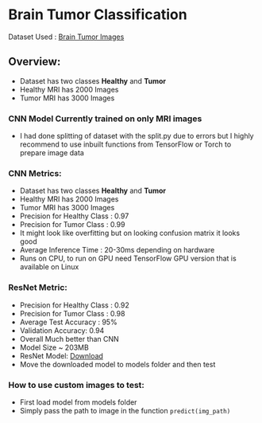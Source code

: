 # Brain Tumor Classification

Dataset Used : [Brain Tumor Images](https://www.kaggle.com/datasets/murtozalikhon/brain-tumor-multimodal-image-ct-and-mri)

## Overview:
 - Dataset has two classes **Healthy** and **Tumor**
 - Healthy MRI has 2000 Images
 - Tumor MRI has 3000 Images

### CNN Model Currently trained on only MRI images
 - I had done splitting of dataset with the split.py due to errors but I highly recommend to use inbuilt functions from TensorFlow or Torch to prepare image data


### CNN Metrics:
 - Dataset has two classes **Healthy** and **Tumor**
 - Healthy MRI has 2000 Images
 - Tumor MRI has 3000 Images
 - Precision for Healthy Class : 0.97
 - Precision for Tumor Class : 0.99 
 - It might look like overfitting but on looking confusion matrix it looks good
 - Average Inference Time : 20-30ms depending on hardware
 - Runs on CPU, to run on GPU need TensorFlow GPU version that is available on Linux

 ### ResNet Metric:
 - Precision for Healthy Class : 0.92
 - Precision for Tumor Class : 0.98 
 - Average Test Accuracy : 95%
 - Validation Accuracy: 0.94
 - Overall Much better than CNN
 - Model Size ~ 203MB
 - ResNet Model: [Download](https://drive.google.com/file/d/1d3RNUViKOgNtoirVpXupwx348e_c4bDP/view?usp=sharing)
 - Move the downloaded model to models folder and then test

### How to use custom images to test:
 - First load model from models folder
 - Simply pass the path to image in the function `predict(img_path)`
